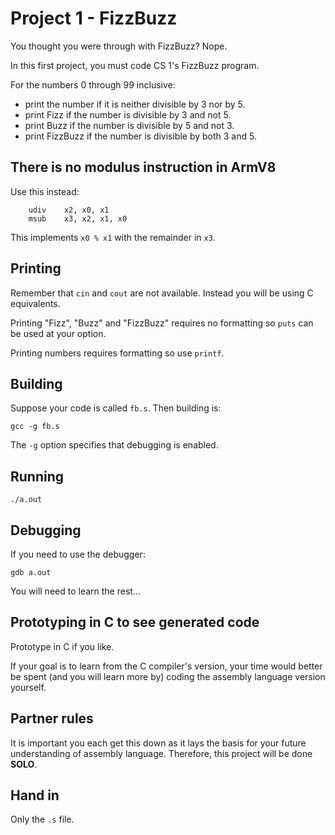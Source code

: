 # Project 1 - FizzBuzz

You thought you were through with FizzBuzz? Nope.

In this first project, you must code CS 1's FizzBuzz program.

For the numbers 0 through 99 inclusive:

* print the number if it is neither divisible by 3 nor by 5.
* print Fizz if the number is divisible by 3 and not 5.
* print Buzz if the number is divisible by 5 and not 3.
* print FizzBuzz if the number is divisible by both 3 and 5.

## There is no modulus instruction in ArmV8

Use this instead:

```text
	udiv	x2, x0, x1
	msub 	x3, x2, x1, x0
```

This implements `x0 % x1` with the remainder in `x3`.

## Printing

Remember that `cin` and `cout` are not available. Instead you will be using C equivalents.

Printing "Fizz", "Buzz" and "FizzBuzz" requires no formatting so `puts` can be used at your option.

Printing numbers requires formatting so use `printf`.

## Building

Suppose your code is called `fb.s`. Then building is:

```text
gcc -g fb.s
```

The `-g` option specifies that debugging is enabled.

## Running

```text
./a.out
```

## Debugging

If you need to use the debugger:

```text
gdb a.out
```

You will need to learn the rest...

## Prototyping in C to see generated code

Prototype in C if you like.

If your goal is to learn from the C compiler's version, your time would better be spent (and you will learn more by) coding the assembly language version yourself.

## Partner rules

It is important you each get this down as it lays the basis for your future understanding of assembly language. Therefore, this project will be done **SOLO**.

## Hand in

Only the `.s` file.
